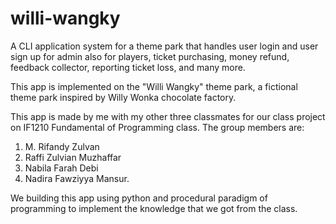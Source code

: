 # willi-wangky
A CLI application system for a theme park that handles user login and user sign up for admin also for players, ticket purchasing, money refund, feedback collector, reporting ticket loss, and many more.

This app is implemented on the "Willi Wangky" theme park, a fictional theme park inspired by Willy Wonka chocolate factory.

This app is made by me with my other three classmates for our class project on IF1210 Fundamental of Programming class. The group members are:
1. M. Rifandy Zulvan
2. Raffi Zulvian Muzhaffar
3. Nabila Farah Debi
4. Nadira Fawziyya Mansur.

We building this app using python and procedural paradigm of programming to implement the knowledge that we got from the class.
